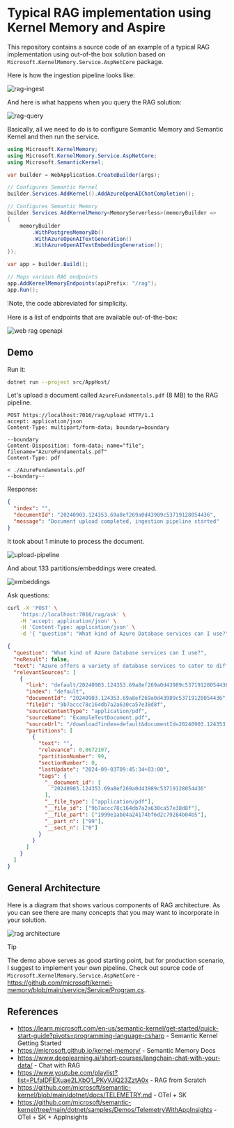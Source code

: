 # Typical RAG implementation using Kernel Memory and Aspire

This repository contains a source code of an example of a typical RAG implementation using out-of-the box solution based on `Microsoft.KernelMemory.Service.AspNetCore` package.

Here is how the ingestion pipeline looks like:

![rag-ingest](./assets/rag-ingest.png)

And here is what happens when you query the RAG solution:

![rag-query](./assets/rag-query.png)

Basically, all we need to do is to configure Semantic Memory and Semantic Kernel and then run the service.


```csharp
using Microsoft.KernelMemory;
using Microsoft.KernelMemory.Service.AspNetCore;
using Microsoft.SemanticKernel;

var builder = WebApplication.CreateBuilder(args);

// Configures Semantic Kernel
builder.Services.AddKernel().AddAzureOpenAIChatCompletion();

// Configures Semantic Memory
builder.Services.AddKernelMemory<MemoryServerless>(memoryBuilder =>
{
    memoryBuilder
        .WithPostgresMemoryDb()
        .WithAzureOpenAITextGeneration()
        .WithAzureOpenAITextEmbeddingGeneration();
});

var app = builder.Build();

// Maps various RAG endpoints
app.AddKernelMemoryEndpoints(apiPrefix: "/rag");
app.Run();
```

❕Note, the code abbreviated for simplicity.

Here is a list of endpoints that are available out-of-the-box:

![web rag openapi](./assets/webrag-swagger.png)

## Demo


Run it:

```bash
dotnet run --project src/AppHost/
```

Let's upload a document called `AzureFundamentals.pdf` (8 MB) to the RAG pipeline.

```http
POST https://localhost:7016/rag/upload HTTP/1.1
accept: application/json
Content-Type: multipart/form-data; boundary=boundary

--boundary
Content-Disposition: form-data; name="file"; filename="AzureFundamentals.pdf"
Content-Type: pdf

< ./AzureFundamentals.pdf
--boundary--
```

Response:

```json
{
  "index": "",
  "documentId": "20240903.124353.69a8ef269a0d43989c53719128054436",
  "message": "Document upload completed, ingestion pipeline started"
}
```

It took about 1 minute to process the document. 

![upload-pipeline](./assets/upload-pipeline.png)

And about 133 partitions/embeddings were created.

![embeddings](./assets/embeddings.png)

Ask questions:

```bash
curl -X 'POST' \
    'https://localhost:7016/rag/ask' \
    -H 'accept: application/json' \
    -H 'Content-Type: application/json' \
    -d '{ "question": "What kind of Azure Database services can I use?" }'
```

```json
{
  "question": "What kind of Azure Database services can I use?",
  "noResult": false,
  "text": "Azure offers a variety of database services to cater to different needs, including both SQL and NoSQL options:\n\n1. **Azure SQL Database**: This is a fully managed relational database with built-in intelligence that supports self-driving features such as performance tuning and threat alerts. Azure SQL Database is highly scalable and compatible with the SQL Server programming model.\n\n2. **SQL Server on Azure Virtual Machines**: This service allows you to run SQL Server inside a fully managed virtual machine in the cloud. It is suitable for applications that require a high level of control over the database server and compatibility with SQL Server data management and business intelligence capabilities.\n\n3. **Azure Cosmos DB**: Formerly known as DocumentDB, Azure Cosmos DB is a globally distributed, multi-model database service. It is designed to provide low-latency, scalable, and highly available access to your data, suitable for any scale of business application.\n\n4. **Azure Database for MySQL**: This is a managed service that enables you to run, manage, and scale highly available MySQL databases in the cloud. Using Azure Database for MySQL provides capabilities such as high availability, security, and recovery built into the service.\n\n5. **Azure Database for PostgreSQL**: Similar to Azure Database for MySQL, this service provides a fully managed, scalable PostgreSQL database service with high availability and security features.\n\n6. **Azure Table Storage**: A service that stores large amounts of structured NoSQL data in the cloud, providing a key/attribute store with a schema-less design. This service is highly",
  "relevantSources": [
    {
      "link": "default/20240903.124353.69a8ef269a0d43989c53719128054436/9b7accc78c164db7a2a630ca57e38d8f",
      "index": "default",
      "documentId": "20240903.124353.69a8ef269a0d43989c53719128054436",
      "fileId": "9b7accc78c164db7a2a630ca57e38d8f",
      "sourceContentType": "application/pdf",
      "sourceName": "ExampleTestDocument.pdf",
      "sourceUrl": "/download?index=default&documentId=20240903.124353.69a8ef269a0d43989c53719128054436&filename=ExampleTestDocument.pdf",
      "partitions": [
        {
          "text": "",
          "relevance": 0.8672107,
          "partitionNumber": 99,
          "sectionNumber": 0,
          "lastUpdate": "2024-09-03T09:45:34+03:00",
          "tags": {
            "__document_id": [
              "20240903.124353.69a8ef269a0d43989c53719128054436"
            ],
            "__file_type": ["application/pdf"],
            "__file_id": ["9b7accc78c164db7a2a630ca57e38d8f"],
            "__file_part": ["1999e1ab04a24174bf6d2c79284b04b5"],
            "__part_n": ["99"],
            "__sect_n": ["0"]
          }
        }
      ]
    }
  ]
}
```

## General Architecture

Here is a diagram that shows various components of RAG architecture. As you can see there are many concepts that you may want to incorporate in your solution.


![rag architecture](./assets/rag-arch.png)

> [!TIP]
>  The demo above serves as good starting point, but for production scenario, I suggest to implement your own pipeline. Check out source code of `Microsoft.KernelMemory.Service.AspNetCore` - <https://github.com/microsoft/kernel-memory/blob/main/service/Service/Program.cs>.


## References

- <https://learn.microsoft.com/en-us/semantic-kernel/get-started/quick-start-guide?pivots=programming-language-csharp> - Semantic Kernel Getting Started
- <https://microsoft.github.io/kernel-memory/> - Semantic Memory Docs
- <https://www.deeplearning.ai/short-courses/langchain-chat-with-your-data/> - Chat with RAG
- <https://www.youtube.com/playlist?list=PLfaIDFEXuae2LXbO1_PKyVJiQ23ZztA0x> - RAG from Scratch
- <https://github.com/microsoft/semantic-kernel/blob/main/dotnet/docs/TELEMETRY.md> - OTel + SK
- <https://github.com/microsoft/semantic-kernel/tree/main/dotnet/samples/Demos/TelemetryWithAppInsights> - OTel + SK + AppInsights
